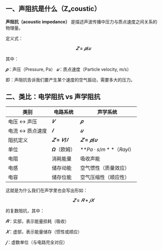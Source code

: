 ## 一、声阻抗是什么（Zₐcoustic）

**声阻抗（acoustic impedance）** 是描述声波传播中压力与质点速度之间关系的物理量。

定义式：

**$$ 𝑍 = 𝑝 / 𝑢 $$**

其中：

**$𝑝$**：声压（Pressure, Pa）
**$𝑢$**：质点速度（Particle velocity, m/s）

即：声阻抗告诉我们要产生某个速度的空气振动，需要多大的压力。

## 二、类比：电学阻抗 vs 声学阻抗
|类别 | 电路系统	| 声学系统 |
| --- | --- | --- |
| 电压 ↔ 声压 | **$𝑉$** | **$𝑝$** |
| 电流 ↔ 质点速度 | **$𝐼$** | **$𝑢$** |
| 阻抗定义 | **$𝑍=𝑉/𝐼$** | **$𝑍=𝑝/𝑢$** |
| 单位 |	**$Ω$**（欧姆）|	**$Pa·s/m**（Rayl）$ |
| 电阻	| 消耗能量	| 吸收声能 |
| 电感	| 储存动能	| 空气惯性（质量效应） |
| 电容	| 储存位能	| 空气压缩性（顺应性） |

这就是为什么我们在声学里也会写出形如：

**$$ 𝑍=𝑅+𝑗𝑋 $$**

的复数阻抗，其中：

**$𝑅$**：实部，表示能量损耗（吸收）

**$𝑋$**：虚部，表示能量储存（惯性或顺应）

**$𝑗$**：虚数单位（与电路完全对应）
